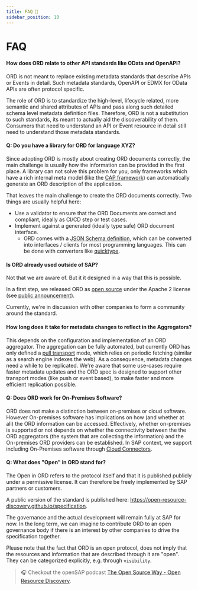 ```yaml
---
title: FAQ 🙋
sidebar_position: 10
---
```


# FAQ

#### How does ORD relate to other API standards like OData and OpenAPI?

ORD is not meant to replace existing metadata standards that describe APIs or Events in detail.
Such metadata standards, OpenAPI or EDMX for OData APIs are often protocol specific.

The role of ORD is to standardize the high-level, lifecycle related, more semantic and shared attributes of APIs and pass along such detailed schema level metadata definition files.
Therefore, ORD is not a substitution to such standards, its meant to actually aid the discoverability of them.
Consumers that need to understand an API or Event resource in detail still need to understand those metadata standards.

#### Q: Do you have a library for ORD for language XYZ?

Since adopting ORD is mostly about creating ORD documents correctly, the main challenge is usually how the information can be provided in the first place.
A library can not solve this problem for you, only frameworks which have a rich internal meta model (like the [CAP framework](https://cap.cloud.sap/docs/)) can automatically generate an ORD description of the application.

That leaves the main challenge to create the ORD documents correctly. Two things are usually helpful here:

- Use a validator to ensure that the ORD Documents are correct and compliant, ideally as CI/CD step or test cases.
- Implement against a generated (ideally type safe) ORD document interface.
  - ORD comes with a [JSON Schema definition](https://open-resource-discovery.github.io/specification/spec-v1/interfaces/Document.schema.json), which can be converted into interfaces / clients for most programming languages.
    This can be done with converters like [quicktype](https://quicktype.io/).

#### Is ORD already used outside of SAP?

Not that we are aware of. But it it designed in a way that this is possible.

In a first step, we released ORD as [open source](https://github.com/open-resource-discovery/specification) under the Apache 2 license (see [public announcement](https://blogs.sap.com/2023/11/14/open-resource-discovery-a-protocol-for-decentralized-metadata-discovery-is-now-open-source/)).

Currently, we're in discussion with other companies to form a community around the standard.

#### How long does it take for metadata changes to reflect in the Aggregators?

This depends on the configuration and implementation of an ORD aggregator.
The aggregation can be fully automated, but currently ORD has only defined a [pull transport](../../spec-v1/index.md#pull-transport) mode, which relies on periodic fetching (similar as a search engine indexes the web). As a consequence, metadata changes need a while to be replicated.
We're aware that some use-cases require faster metadata updates and the ORD spec is designed to support other transport modes (like push or event based), to make faster and more efficient replication possible.

#### Q: Does ORD work for On-Premises Software?

ORD does not make a distinction between on-premises or cloud software.
However On-premises software has implications on how (and whether at all) the ORD information can be accessed.
Effectively, whether on-premises is supported or not depends on whether the connectivity between the the ORD aggregators (the system that are collecting the information) and the On-premises ORD providers can be established.
In SAP context, we support including On-Premises software through [Cloud Connectors](https://help.sap.com/viewer/cca91383641e40ffbe03bdc78f00f681/Cloud/en-US/e6c7616abb5710148cfcf3e75d96d596.html?q=cloud%20connector).

#### Q: What does "Open" in ORD stand for?

The Open in ORD refers to the protocol itself and that it is published publicly under a permissive license.
It can therefore be freely implemented by SAP partners or customers.

A public version of the standard is published here: https://open-resource-discovery.github.io/specification.

The governance and the actual development will remain fully at SAP for now.
In the long term, we can imagine to contribute ORD to an open governance body
if there is an interest by other companies to drive the specification together.

Please note that the fact that ORD is an open protocol, does not imply
that the resources and information that are described through it are "open".
They can be categorized explicitly, e.g. through `visibility`.

> 🎧 Checkout the openSAP podcast [The Open Source Way - Open Resource Discovery](https://podcast.opensap.info/open-source-way/2024/06/14/open-resource-discovery-ord/).
